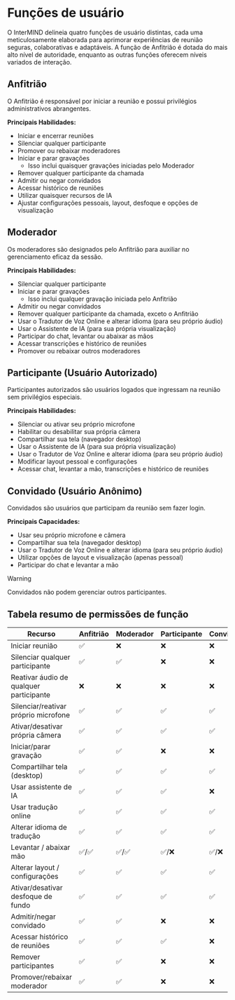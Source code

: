 # Funções de usuário

O InterMIND delineia quatro funções de usuário distintas, cada uma meticulosamente elaborada para aprimorar experiências de reunião seguras, colaborativas e adaptáveis. A função de Anfitrião é dotada do mais alto nível de autoridade, enquanto as outras funções oferecem níveis variados de interação.

## Anfitrião

O Anfitrião é responsável por iniciar a reunião e possui privilégios administrativos abrangentes.

**Principais Habilidades:**

- Iniciar e encerrar reuniões
- Silenciar qualquer participante
- Promover ou rebaixar moderadores
- Iniciar e parar gravações
  - Isso inclui quaisquer gravações iniciadas pelo Moderador
- Remover qualquer participante da chamada
- Admitir ou negar convidados
- Acessar histórico de reuniões
- Utilizar quaisquer recursos de IA
- Ajustar configurações pessoais, layout, desfoque e opções de visualização

## Moderador

Os moderadores são designados pelo Anfitrião para auxiliar no gerenciamento eficaz da sessão.

**Principais Habilidades:**

- Silenciar qualquer participante
- Iniciar e parar gravações
  - Isso inclui qualquer gravação iniciada pelo Anfitrião
- Admitir ou negar convidados
- Remover qualquer participante da chamada, exceto o Anfitrião
- Usar o Tradutor de Voz Online e alterar idioma (para seu próprio áudio)
- Usar o Assistente de IA (para sua própria visualização)
- Participar do chat, levantar ou abaixar as mãos
- Acessar transcrições e histórico de reuniões
- Promover ou rebaixar outros moderadores

## Participante (Usuário Autorizado)

Participantes autorizados são usuários logados que ingressam na reunião sem privilégios especiais.

**Principais Habilidades:**

- Silenciar ou ativar seu próprio microfone
- Habilitar ou desabilitar sua própria câmera
- Compartilhar sua tela (navegador desktop)
- Usar o Assistente de IA (para sua própria visualização)
- Usar o Tradutor de Voz Online e alterar idioma (para seu próprio áudio)
- Modificar layout pessoal e configurações
- Acessar chat, levantar a mão, transcrições e histórico de reuniões

## Convidado (Usuário Anônimo)

Convidados são usuários que participam da reunião sem fazer login.

**Principais Capacidades:**

- Usar seu próprio microfone e câmera
- Compartilhar sua tela (navegador desktop)
- Usar o Tradutor de Voz Online e alterar idioma (para seu próprio áudio)
- Utilizar opções de layout e visualização (apenas pessoal)
- Participar do chat e levantar a mão

> [!WARNING]
> Convidados não podem gerenciar outros participantes.

## Tabela resumo de permissões de função

| Recurso                        | Anfitrião | Moderador | Participante | Convidado |
| ------------------------------ | --------- | --------- | ------------ | --------- |
| Iniciar reunião                | ✅        | ❌        | ❌           | ❌        |
| Silenciar qualquer participante| ✅        | ✅        | ❌           | ❌        |
| Reativar áudio de qualquer participante | ❌ | ❌   | ❌           | ❌        |
| Silenciar/reativar próprio microfone | ✅   | ✅        | ✅           | ✅        |
| Ativar/desativar própria câmera | ✅       | ✅        | ✅           | ✅        |
| Iniciar/parar gravação         | ✅        | ✅        | ❌           | ❌        |
| Compartilhar tela (desktop)    | ✅        | ✅        | ✅           | ✅        |
| Usar assistente de IA          | ✅        | ✅        | ✅           | ❌        |
| Usar tradução online           | ✅        | ✅        | ✅           | ✅        |
| Alterar idioma de tradução     | ✅        | ✅        | ✅           | ✅        |
| Levantar / abaixar mão         | ✅/✅     | ✅/✅     | ✅/❌        | ✅/❌     |
| Alterar layout / configurações | ✅        | ✅        | ✅           | ✅        |
| Ativar/desativar desfoque de fundo | ✅    | ✅        | ✅           | ✅        |
| Admitir/negar convidado        | ✅        | ✅        | ❌           | ❌        |
| Acessar histórico de reuniões  | ✅        | ✅        | ✅           | ❌        |
| Remover participantes          | ✅        | ✅        | ❌           | ❌        |
| Promover/rebaixar moderador    | ✅        | ✅        | ❌           | ❌        |